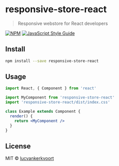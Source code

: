 # responsive-store-react

> Responsive webstore for React developers

[![NPM](https://img.shields.io/npm/v/responsive-store-react.svg)](https://www.npmjs.com/package/responsive-store-react) [![JavaScript Style Guide](https://img.shields.io/badge/code_style-standard-brightgreen.svg)](https://standardjs.com)

## Install

```bash
npm install --save responsive-store-react
```

## Usage

```jsx
import React, { Component } from 'react'

import MyComponent from 'responsive-store-react'
import 'responsive-store-react/dist/index.css'

class Example extends Component {
  render() {
    return <MyComponent />
  }
}
```

## License

MIT © [lucvankerkvoort](https://github.com/lucvankerkvoort)
